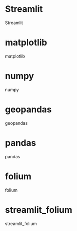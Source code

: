 # Streamlit
Streamlit

# matplotlib
matplotlib

# numpy
numpy

# geopandas
geopandas

# pandas
pandas

# folium
folium

# streamlit_folium
streamlit_folium
